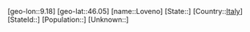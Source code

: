 ﻿---
location: [46.05,9.18]
type: City
tags:
- geo/City


SpocWebEntityId: 32109
isDeleted: false
confidential: public

---
[geo-lon::9.18]
[geo-lat::46.05]
[name::Loveno]
[State::]
[Country::[Italy](geo/Continent/Europe/Italy.md)]
[StateId::]
[Population::]
[Unknown::]

